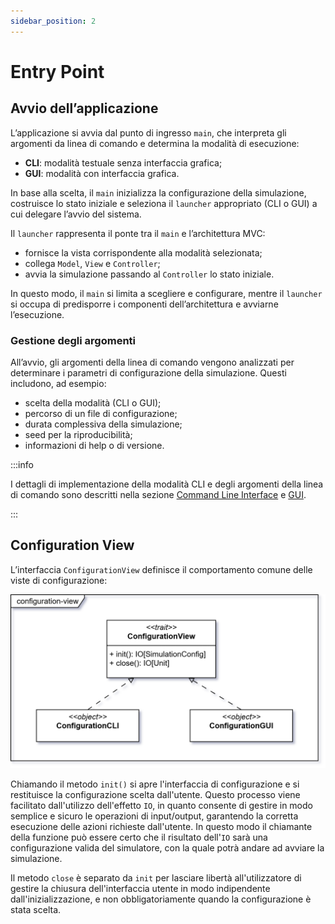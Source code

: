 ```yaml
---
sidebar_position: 2
---
```


# Entry Point

## Avvio dell’applicazione

L’applicazione si avvia dal punto di ingresso `main`, che interpreta gli argomenti da linea di comando e determina la
modalità di esecuzione:

- **CLI**: modalità testuale senza interfaccia grafica;
- **GUI**: modalità con interfaccia grafica.

In base alla scelta, il `main` inizializza la configurazione della simulazione, costruisce lo stato iniziale e
seleziona il `launcher` appropriato (CLI o GUI) a cui delegare l’avvio del sistema.

Il `launcher` rappresenta il ponte tra il `main` e l’architettura MVC:

- fornisce la vista corrispondente alla modalità selezionata;
- collega `Model`, `View` e `Controller`;
- avvia la simulazione passando al `Controller` lo stato iniziale.

In questo modo, il `main` si limita a scegliere e configurare, mentre il `launcher` si occupa di predisporre i componenti
dell’architettura e avviarne l’esecuzione.

### Gestione degli argomenti

All’avvio, gli argomenti della linea di comando vengono analizzati per determinare i parametri di configurazione della
simulazione.
Questi includono, ad esempio:

- scelta della modalità (CLI o GUI);
- percorso di un file di configurazione;
- durata complessiva della simulazione;
- seed per la riproducibilità;
- informazioni di help o di versione.

:::info

I dettagli di implementazione della modalità CLI e degli argomenti della linea di comando sono descritti nella sezione [Command Line Interface](../05-implementation/04-giulia-nardicchia/cli.md) e [GUI](../05-implementation/02-simone-ceredi/5-config-gui.md).

:::

## Configuration View

L’interfaccia `ConfigurationView` definisce il comportamento comune delle viste di configurazione:

![Configuration View UML](../../static/img/04-detailed-design/configuration-view.png)

Chiamando il metodo `init()` si apre l'interfaccia di configurazione e si restituisce la configurazione scelta dall'utente.
Questo processo viene facilitato dall'utilizzo dell'effetto `IO`, in quanto consente di gestire in modo semplice e sicuro le operazioni di input/output, garantendo la corretta esecuzione delle azioni richieste dall'utente.
In questo modo il chiamante della funzione può essere certo che il risultato dell'`IO` sarà una configurazione valida del simulatore, con la quale potrà andare ad avviare la simulazione.

Il metodo `close` è separato da `init` per lasciare libertà all'utilizzatore di gestire la chiusura dell'interfaccia utente in modo indipendente dall'inizializzazione, e non obbligatoriamente quando la configurazione è stata scelta.
